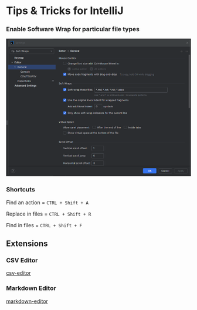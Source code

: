 # Tips & Tricks for IntelliJ

### Enable Software Wrap for particular file types
![img.png](assets/image1.png)

### Shortcuts
Find an action = `CTRL + Shift + A`

Replace in files = `CTRL + Shift + R`

Find  in files = `CTRL + Shift + F`
## Extensions
### CSV Editor
[csv-editor](https://plugins.jetbrains.com/plugin/10037-csv-editor)

### Markdown Editor
[markdown-editor](https://plugins.jetbrains.com/plugin/17254-markdown-editor)

